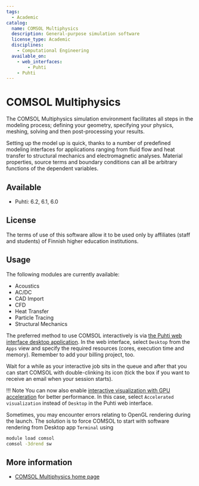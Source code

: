 ```yaml
---
tags:
  - Academic
catalog:
  name: COMSOL Multiphysics
  description: General-purpose simulation software
  license_type: Academic
  disciplines:
    - Computational Engineering
  available_on:
    - web_interfaces:
        - Puhti
    - Puhti
---
```


# COMSOL Multiphysics

The COMSOL Multiphysics simulation environment facilitates
all steps in the modeling process; defining your geometry, specifying
your physics, meshing, solving and then post-processing your results.

Setting up the model up is quick, thanks to a number of predefined modeling
interfaces for applications ranging from fluid flow and heat transfer to
structural mechanics and electromagnetic analyses. Material properties,
source terms and boundary conditions can all be arbitrary functions of
the dependent variables.

## Available
 
- Puhti: 6.2, 6.1, 6.0

## License
The terms of use of this software allow it to be used only by affiliates (staff
and students) of Finnish higher education institutions.

## Usage

The following modules are currently available:

-   Acoustics
-   AC/DC
-   CAD Import
-   CFD
-   Heat Transfer
-   Particle Tracing
-   Structural Mechanics

The preferred method to use COMSOL interactively is via [the Puhti web interface
desktop application](../computing/webinterface/desktop.md). In the web interface,
select `Desktop` from the `Apps` view and specify the required resources (cores,
execution time and memory). Remember to add your billing project, too.

Wait for a while as your interactive job sits in the queue and after that you can start
COMSOL with double-clinking its icon (tick the box if you want to receive an email when your session starts).

!!! Note
    You can now also enable [interactive visualization with GPU
    acceleration](../computing/webinterface/accelerated-visualization.md) for better
    performance. In this case, select `Accelerated visualization` instead of `Desktop`
    in the Puhti web interface.

Sometimes, you may encounter errors relating to OpenGL rendering during
the launch. The solution is to force COMSOL to start with software
rendering from Desktop app `Terminal` using

```bash
module load comsol
comsol -3drend sw
```


## More information

- [COMSOL Multiphysics home page](https://www.comsol.com)
